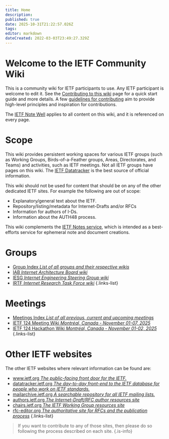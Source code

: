 ```yaml
---
title: Home
description: 
published: true
date: 2025-10-31T21:22:57.026Z
tags: 
editor: markdown
dateCreated: 2022-03-03T23:49:27.329Z
---
```


# Welcome to the IETF Community Wiki

This is a community wiki for IETF participants to use. Any IETF participant is welcome to edit it. See the [Contributing to this wiki](/contributing) page for a quick start guide and more details. A few [guidelines for contributing](/guidelines) aim to provide high-level principles and inspiration for contributions.

The [IETF Note Well](https://www.ietf.org/about/note-well/) applies to all content on this wiki, and it is referenced on every page.

# Scope

This wiki provides persistent working spaces for various IETF groups (such as Working Groups, Birds-of-a-Feather groups, Areas, Directorates, and Teams) and activities, such as IETF meetings. Not all IETF groups have pages on this wiki. The [IETF Datatracker](https://datatracker.ietf.org) is the best source of official information.

This wiki should not be used for content that should be on any of the other dedicated IETF sites.  For example the following are out of scope:
* Explanatory/general text about the IETF.
* Repository/listing/metadata for Internet-Drafts and/or RFCs
* Information for authors of I-Ds.
* Information about the AUTH48 process.

This wiki complements the [IETF Notes service](https://notes.ietf.org), which is intended as a best-efforts service for ephemeral note and document creations.

# Groups

- [Group Index *List of all groups and their respective wikis*](/group)
- [IAB *Internet Architecture Board wiki*](/group/iab)
- [IESG *Internet Engineering Steering Group wiki*](/group/iesg)
- [IRTF *Internet Research Task Force wiki*](/group/irtf)
{.links-list}

# Meetings

- [Meetings Index *List of all previous, current and upcoming meetings*](/meeting)
- [IETF 124 Meeting Wiki *Montréal, Canada - November 01-07, 2025*](/meeting/124)
- [IETF 124 Hackathon Wiki *Montréal, Canada - November 01-02, 2025*](/meeting/124/hackathon)
{.links-list}

# Other IETF websites

The other IETF websites where relevant information can be found are:
- [www.ietf.org *The public-facing front door for the IETF.*](https://www.ietf.org)
- [datatracker.ietf.org *The day-to-day front-end to the IETF database for people who work on IETF standards.*](https://datatracker.ietf.org)
- [mailarchive.ietf.org *A searchable repository for all IETF mailing lists.*](https://mailarchive.ietf.org)
- [authors.ietf.org *The Internet-Draft/RFC author resources site*](https://authors.ietf.org)
- [chairs.ietf.org *The IETF Working Group resources site*](https://chairs.ietf.org)
- [rfc-editor.org *The authoritative site for RFCs and the publication process*](https://rfc-editor.org)
{.links-list}

> If you want to contribute to any of those sites, then please do so following the process described on each site.
{.is-info}